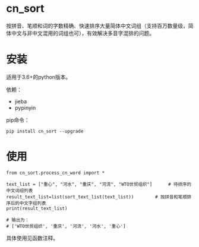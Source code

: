 ﻿# cn_sort

按拼音、笔顺和词的字数精确、快速排序大量简体中文词组（支持百万数量级，简体中文与非中文混用的词组也可），有效解决多音字混排的问题。

# 安装

适用于3.6+的python版本。

依赖：
+ jieba
+ pypinyin

pip命令：

```
pip install cn_sort --upgrade
```

# 使用

```
from cn_sort.process_cn_word import *

text_list = ["重心", "河水", "重庆", "河流", "WTO世贸组织"]      # 待排序的中文词组列表
result_text_list=list(sort_text_list(text_list))        # 按拼音和笔顺排序后的中文字组列表
print(result_text_list)

# 输出为：
# ['WTO世贸组织', '重庆', '河流', '河水', '重心']
```

具体使用见函数注释。
